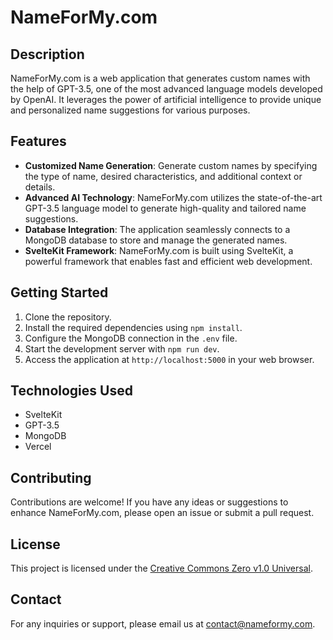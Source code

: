 # NameForMy.com

## Description

NameForMy.com is a web application that generates custom names with the help of GPT-3.5, one of the most advanced language models developed by OpenAI. It leverages the power of artificial intelligence to provide unique and personalized name suggestions for various purposes.

## Features

- **Customized Name Generation**: Generate custom names by specifying the type of name, desired characteristics, and additional context or details.
- **Advanced AI Technology**: NameForMy.com utilizes the state-of-the-art GPT-3.5 language model to generate high-quality and tailored name suggestions.
- **Database Integration**: The application seamlessly connects to a MongoDB database to store and manage the generated names.
- **SvelteKit Framework**: NameForMy.com is built using SvelteKit, a powerful framework that enables fast and efficient web development.

## Getting Started

1. Clone the repository.
2. Install the required dependencies using `npm install`.
3. Configure the MongoDB connection in the `.env` file.
4. Start the development server with `npm run dev`.
5. Access the application at `http://localhost:5000` in your web browser.

## Technologies Used

- SvelteKit
- GPT-3.5
- MongoDB
- Vercel

## Contributing

Contributions are welcome! If you have any ideas or suggestions to enhance NameForMy.com, please open an issue or submit a pull request.

## License

This project is licensed under the [Creative Commons Zero v1.0 Universal](LICENSE).

## Contact

For any inquiries or support, please email us at [contact@nameformy.com](mailto:contact@nameformy.com).